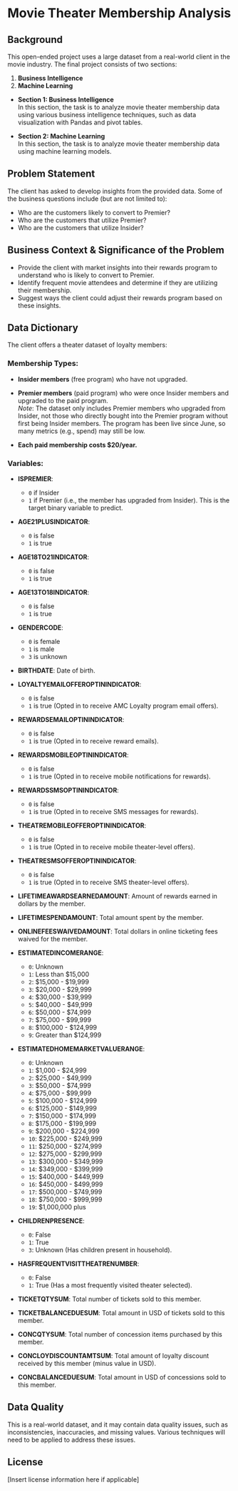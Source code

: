 # Movie Theater Membership Analysis

## Background
This open-ended project uses a large dataset from a real-world client in the movie industry. The final project consists of two sections:  
1. **Business Intelligence**  
2. **Machine Learning**  

- **Section 1: Business Intelligence**  
  In this section, the task is to analyze movie theater membership data using various business intelligence techniques, such as data visualization with Pandas and pivot tables.

- **Section 2: Machine Learning**  
  In this section, the task is to analyze movie theater membership data using machine learning models.

## Problem Statement
The client has asked to develop insights from the provided data. Some of the business questions include (but are not limited to):
- Who are the customers likely to convert to Premier?
- Who are the customers that utilize Premier?
- Who are the customers that utilize Insider?

## Business Context & Significance of the Problem
- Provide the client with market insights into their rewards program to understand who is likely to convert to Premier.
- Identify frequent movie attendees and determine if they are utilizing their membership.
- Suggest ways the client could adjust their rewards program based on these insights.

## Data Dictionary
The client offers a theater dataset of loyalty members:

### Membership Types:
- **Insider members** (free program) who have not upgraded.
- **Premier members** (paid program) who were once Insider members and upgraded to the paid program.  
*Note*: The dataset only includes Premier members who upgraded from Insider, not those who directly bought into the Premier program without first being Insider members. The program has been live since June, so many metrics (e.g., spend) may still be low.

- **Each paid membership costs $20/year.**

### Variables:
- **ISPREMIER**:  
  - `0` if Insider  
  - `1` if Premier (i.e., the member has upgraded from Insider). This is the target binary variable to predict.

- **AGE21PLUSINDICATOR**:  
  - `0` is false  
  - `1` is true  

- **AGE18TO21INDICATOR**:  
  - `0` is false  
  - `1` is true  

- **AGE13TO18INDICATOR**:  
  - `0` is false  
  - `1` is true  

- **GENDERCODE**:  
  - `0` is female  
  - `1` is male  
  - `3` is unknown  

- **BIRTHDATE**: Date of birth.

- **LOYALTYEMAILOFFEROPTININDICATOR**:  
  - `0` is false  
  - `1` is true (Opted in to receive AMC Loyalty program email offers).

- **REWARDSEMAILOPTININDICATOR**:  
  - `0` is false  
  - `1` is true (Opted in to receive reward emails).

- **REWARDSMOBILEOPTININDICATOR**:  
  - `0` is false  
  - `1` is true (Opted in to receive mobile notifications for rewards).

- **REWARDSSMSOPTININDICATOR**:  
  - `0` is false  
  - `1` is true (Opted in to receive SMS messages for rewards).

- **THEATREMOBILEOFFEROPTININDICATOR**:  
  - `0` is false  
  - `1` is true (Opted in to receive mobile theater-level offers).

- **THEATRESMSOFFEROPTININDICATOR**:  
  - `0` is false  
  - `1` is true (Opted in to receive SMS theater-level offers).

- **LIFETIMEAWARDSEARNEDAMOUNT**: Amount of rewards earned in dollars by the member.

- **LIFETIMESPENDAMOUNT**: Total amount spent by the member.

- **ONLINEFEESWAIVEDAMOUNT**: Total dollars in online ticketing fees waived for the member.

- **ESTIMATEDINCOMERANGE**:  
  - `0`: Unknown  
  - `1`: Less than $15,000  
  - `2`: $15,000 - $19,999  
  - `3`: $20,000 - $29,999  
  - `4`: $30,000 - $39,999  
  - `5`: $40,000 - $49,999  
  - `6`: $50,000 - $74,999  
  - `7`: $75,000 - $99,999  
  - `8`: $100,000 - $124,999  
  - `9`: Greater than $124,999

- **ESTIMATEDHOMEMARKETVALUERANGE**:  
  - `0`: Unknown  
  - `1`: $1,000 - $24,999  
  - `2`: $25,000 - $49,999  
  - `3`: $50,000 - $74,999  
  - `4`: $75,000 - $99,999  
  - `5`: $100,000 - $124,999  
  - `6`: $125,000 - $149,999  
  - `7`: $150,000 - $174,999  
  - `8`: $175,000 - $199,999  
  - `9`: $200,000 - $224,999  
  - `10`: $225,000 - $249,999  
  - `11`: $250,000 - $274,999  
  - `12`: $275,000 - $299,999  
  - `13`: $300,000 - $349,999  
  - `14`: $349,000 - $399,999  
  - `15`: $400,000 - $449,999  
  - `16`: $450,000 - $499,999  
  - `17`: $500,000 - $749,999  
  - `18`: $750,000 - $999,999  
  - `19`: $1,000,000 plus  

- **CHILDRENPRESENCE**:  
  - `0`: False  
  - `1`: True  
  - `3`: Unknown (Has children present in household).

- **HASFREQUENTVISITTHEATRENUMBER**:  
  - `0`: False  
  - `1`: True (Has a most frequently visited theater selected).

- **TICKETQTYSUM**: Total number of tickets sold to this member.

- **TICKETBALANCEDUESUM**: Total amount in USD of tickets sold to this member.

- **CONCQTYSUM**: Total number of concession items purchased by this member.

- **CONCLOYDISCOUNTAMTSUM**: Total amount of loyalty discount received by this member (minus value in USD).

- **CONCBALANCEDUESUM**: Total amount in USD of concessions sold to this member.

## Data Quality
This is a real-world dataset, and it may contain data quality issues, such as inconsistencies, inaccuracies, and missing values. Various techniques will need to be applied to address these issues.

## License
[Insert license information here if applicable]
